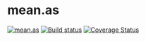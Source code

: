 # mean.as

[![mean.as](https://img.shields.io/badge/mean-as-brightgreen.svg)](http://mean.as)
[![Build status](https://travis-ci.org/Kelt/mean.as.png?branch=master)](https://travis-ci.org/Kelt/mean.as)
[![Coverage Status](https://coveralls.io/repos/Kelt/mean.as/badge.svg)](https://coveralls.io/r/Kelt/mean.as)